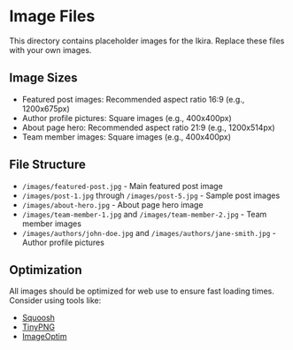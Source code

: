 # Image Files

This directory contains placeholder images for the Ikira. Replace these files with your own images.

## Image Sizes

- Featured post images: Recommended aspect ratio 16:9 (e.g., 1200x675px)
- Author profile pictures: Square images (e.g., 400x400px)
- About page hero: Recommended aspect ratio 21:9 (e.g., 1200x514px)
- Team member images: Square images (e.g., 400x400px)

## File Structure

- `/images/featured-post.jpg` - Main featured post image
- `/images/post-1.jpg` through `/images/post-5.jpg` - Sample post images
- `/images/about-hero.jpg` - About page hero image
- `/images/team-member-1.jpg` and `/images/team-member-2.jpg` - Team member images
- `/images/authors/john-doe.jpg` and `/images/authors/jane-smith.jpg` - Author profile pictures

## Optimization

All images should be optimized for web use to ensure fast loading times. Consider using tools like:

- [Squoosh](https://squoosh.app/)
- [TinyPNG](https://tinypng.com/)
- [ImageOptim](https://imageoptim.com/)